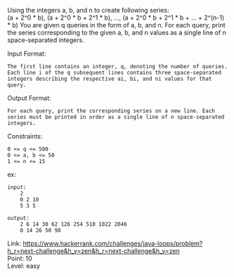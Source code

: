 Using the integers a, b, and n to create following series:<br />
	(a + 2^0 * b), (a + 2^0 * b + 2^1 * b), ..., (a + 2^0 * b + 2^1 * b + ... + 2^(n-1) * b)
You are given q queries in the form of a, b, and n. For each query, print the series corresponding to the given a, b, and n values as a single line of n space-separated integers.

Input Format:

	The first line contains an integer, q, denoting the number of queries.
	Each line i of the q subsequent lines contains three space-separated integers describing the respective ai, bi, and ni values for that query.

Output Format:

	For each query, print the corresponding series on a new line. Each series must be printed in order as a single line of n space-separated integers.

Constraints:

	0 <= q <= 500
	0 <= a, b <= 50
	1 <= n <= 15

ex:

	input:
		2
		0 2 10
		5 3 5

	output:
		2 6 14 30 62 126 254 510 1022 2046
		8 14 26 50 98

Link: https://www.hackerrank.com/challenges/java-loops/problem?h_r=next-challenge&h_v=zen&h_r=next-challenge&h_v=zen<br />
Point: 10<br />
Level: easy